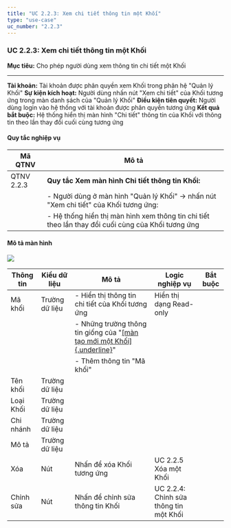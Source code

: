 ```yaml
---
title: "UC 2.2.3: Xem chi tiết thông tin một Khối"
type: "use-case"
uc_number: "2.2.3"
---
```


### UC 2.2.3: Xem chi tiết thông tin một Khối

  **Mục tiêu:**               Cho phép người dùng xem thông tin chi tiết một Khối
  --------------------------- --------------------------------------------------------------------------------------------------------------
  **Tài khoản:**              Tài khoản được phân quyền xem Khối trong phân hệ "Quản lý Khối"
  **Sự kiện kích hoạt:**      Người dùng nhấn nút "Xem chi tiết" của Khối tương ứng trong màn danh sách của "Quản lý Khối"
  **Điều kiện tiên quyết:**   Người dùng login vào hệ thống với tài khoản được phân quyền tương ứng
  **Kết quả bắt buộc:**       Hệ thống hiển thị màn hình "Chi tiết" thông tin của Khối với thông tin theo lần thay đổi cuối cùng tương ứng

#### Quy tắc nghiệp vụ

| **Mã QTNV** | **Mô tả** |
| --- | --- |
| QTNV 2.2.3 | **Quy tắc Xem màn hình Chi tiết thông tin Khối:** |
|  | - Người dùng ở màn hình "Quản lý Khối" -\> nhấn nút "Xem chi tiết" của Khối tương ứng: |
|  | - Hệ thống hiển thị màn hình xem thông tin chi tiết theo lần thay đổi cuối cùng của Khối tương ứng |

#### Mô tả màn hình

![](media/image68.png)

| **Thông tin** | **Kiểu dữ liệu** | **Mô tả** | **Logic nghiệp vụ** | **Bắt buộc** |
| --- | --- | --- | --- | --- |
| Mã khối | Trường dữ liệu | \- Hiển thị thông tin chi tiết của Khối tương ứng | Hiển thị dạng Read-only |  |
|  |  | \- Những trường thông tin giống của "[[màn tạo mới một Khối]{.underline}](#uc-2.2.2-tạo-mới-một-khối)" |  |  |
|  |  | - Thêm thông tin "Mã khối" |  |  |
| Tên khối | Trường dữ liệu |  |  |  |
| Loại Khối | Trường dữ liệu |  |  |  |
| Chi nhánh | Trường dữ liệu |  |  |  |
| Mô tả | Trường dữ liệu |  |  |  |
| Xóa | Nút | Nhấn để xóa Khối tương ứng | UC 2.2.5 Xóa một Khối |  |
| Chỉnh sửa | Nút | Nhấn để chỉnh sửa thông tin Khối | UC 2.2.4: Chỉnh sửa thông tin một Khối |  |
